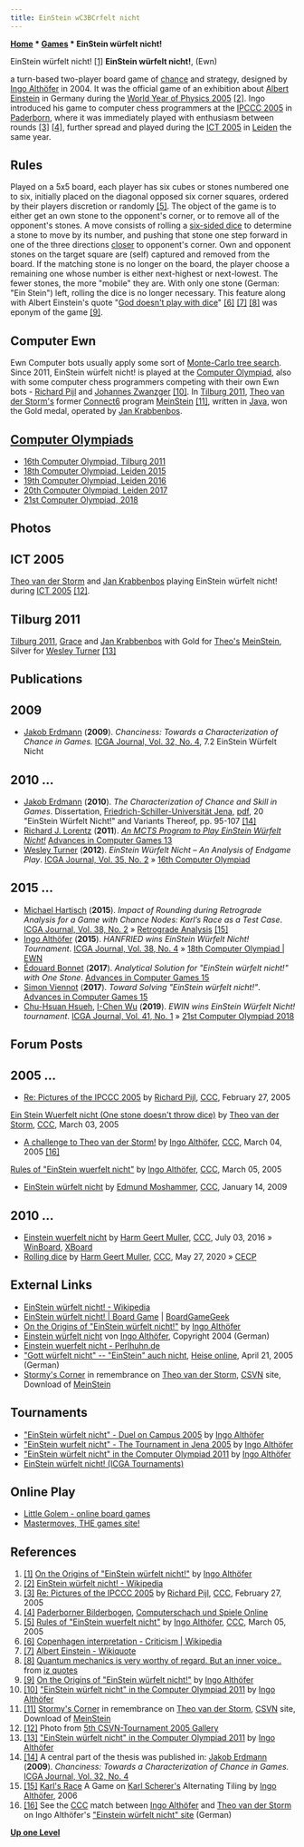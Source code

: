 ```yaml
---
title: EinStein wC3BCrfelt nicht
---
```

**[Home](Home "Home") * [Games](Games "Games") * EinStein würfelt nicht!**

[](http://www.althofer.de/origins-of-ewn.html) EinStein würfelt nicht! <a id="cite-note-1" href="#cite-ref-1">[1]</a>
**EinStein würfelt nicht!**, (Ewn)

a turn-based two-player board game of [chance](https://en.wikipedia.org/wiki/Game_of_chance) and strategy, designed by [Ingo Althöfer](Ingo_Alth%C3%B6fer "Ingo Althöfer") in 2004. It was the official game of an exhibition about [Albert Einstein](Mathematician#AEinstein "Mathematician") in Germany during the [World Year of Physics 2005](https://en.wikipedia.org/wiki/World_Year_of_Physics_2005) <a id="cite-note-2" href="#cite-ref-2">[2]</a>. Ingo introduced his game to computer chess programmers at the [IPCCC 2005](IPCCC_2005 "IPCCC 2005") in [Paderborn](https://en.wikipedia.org/wiki/Paderborn), where it was immediately played with enthusiasm between rounds <a id="cite-note-3" href="#cite-ref-3">[3]</a> <a id="cite-note-4" href="#cite-ref-4">[4]</a>, further spread and played during the [ICT 2005](ICT_2005 "ICT 2005") in [Leiden](https://en.wikipedia.org/wiki/Leiden) the same year.

## Rules

Played on a 5x5 board, each player has six cubes or stones numbered one to six, initially placed on the diagonal opposed six corner squares, ordered by their players discretion or randomly <a id="cite-note-5" href="#cite-ref-5">[5]</a>. The object of the game is to either get an own stone to the opponent's corner, or to remove all of the opponent's stones. A move consists of rolling a [six-sided dice](https://en.wikipedia.org/wiki/Dice) to determine a stone to move by its number, and pushing that stone one step forward in one of the three directions [closer](Manhattan-Distance "Manhattan-Distance") to opponent's corner. Own and opponent stones on the target square are (self) captured and removed from the board. If the matching stone is no longer on the board, the player choose a remaining one whose number is either next-highest or next-lowest. The fewer stones, the more "mobile" they are. With only one stone (German: "Ein Stein") left, rolling the dice is no longer necessary. This feature along with Albert Einstein's quote "[God doesn't play with dice](https://en.wikipedia.org/wiki/Albert_Einstein#Modern_quantum_theory)" <a id="cite-note-6" href="#cite-ref-6">[6]</a> <a id="cite-note-7" href="#cite-ref-7">[7]</a> <a id="cite-note-8" href="#cite-ref-8">[8]</a> was eponym of the game <a id="cite-note-9" href="#cite-ref-9">[9]</a>.

## Computer Ewn

Ewn Computer bots usually apply some sort of [Monte-Carlo tree search](Monte-Carlo_Tree_Search "Monte-Carlo Tree Search"). Since 2011, EinStein würfelt nicht! is played at the [Computer Olympiad](Computer_Olympiad "Computer Olympiad"), also with some computer chess programmers competing with their own Ewn bots - [Richard Pijl](Richard_Pijl "Richard Pijl") and [Johannes Zwanzger](Johannes_Zwanzger "Johannes Zwanzger") <a id="cite-note-10" href="#cite-ref-10">[10]</a>. In [Tilburg 2011](16th_Computer_Olympiad#EWN "16th Computer Olympiad"), [Theo van der Storm's](Theo_van_der_Storm "Theo van der Storm") former [Connect6](Connect6 "Connect6") program [MeinStein](https://www.game-ai-forum.org/icga-tournaments/program.php?id=508) <a id="cite-note-11" href="#cite-ref-11">[11]</a>, written in [Java](Java "Java"), won the Gold medal, operated by [Jan Krabbenbos](Jan_Krabbenbos "Jan Krabbenbos").

## [Computer Olympiads](Computer_Olympiad "Computer Olympiad")

- [16th Computer Olympiad, Tilburg 2011](16th_Computer_Olympiad#EWN "16th Computer Olympiad")
- [18th Computer Olympiad, Leiden 2015](18th_Computer_Olympiad#EWN "18th Computer Olympiad")
- [19th Computer Olympiad, Leiden 2016](19th_Computer_Olympiad#EWN "19th Computer Olympiad")
- [20th Computer Olympiad, Leiden 2017](20th_Computer_Olympiad#EWN "20th Computer Olympiad")
- [21st Computer Olympiad, 2018](index.php?title=21st_Computer_Olympiad&action=edit&redlink=1 "21st Computer Olympiad (page does not exist)")

## Photos

## ICT 2005

[](http://old.csvn.nl/gallery22.html)
[Theo van der Storm](Theo_van_der_Storm "Theo van der Storm") and [Jan Krabbenbos](Jan_Krabbenbos "Jan Krabbenbos") playing EinStein würfelt nicht! during [ICT 2005](ICT_2005 "ICT 2005") <a id="cite-note-12" href="#cite-ref-12">[12]</a>.

## Tilburg 2011

[](http://www.althofer.de/ewn-tilburg-2011.html)
[Tilburg 2011](16th_Computer_Olympiad#EWN "16th Computer Olympiad"), [Grace](index.php?title=Grace_Krabbenbos&action=edit&redlink=1 "Grace Krabbenbos (page does not exist)") and [Jan Krabbenbos](Jan_Krabbenbos "Jan Krabbenbos") with Gold for [Theo's](Theo_van_der_Storm "Theo van der Storm") [MeinStein](https://www.game-ai-forum.org/icga-tournaments/program.php?id=508), Silver for [Wesley Turner](index.php?title=Wesley_Turner&action=edit&redlink=1 "Wesley Turner (page does not exist)") <a id="cite-note-13" href="#cite-ref-13">[13]</a>

## Publications

## 2009

- [Jakob Erdmann](Jakob_Erdmann "Jakob Erdmann") (**2009**). *Chanciness: Towards a Characterization of Chance in Games.* [ICGA Journal, Vol. 32, No. 4](ICGA_Journal#32_4 "ICGA Journal"), 7.2 EinStein Würfelt Nicht

## 2010 ...

- [Jakob Erdmann](Jakob_Erdmann "Jakob Erdmann") (**2010**). *The Characterization of Chance and Skill in Games*. Dissertation, [Friedrich-Schiller-Universität Jena](https://en.wikipedia.org/wiki/University_of_Jena), [pdf](http://www.althofer.de/erdmann-doctoral-thesis.pdf), 20 "EinStein Würfelt Nicht!" and Variants Thereof, pp. 95-107 <a id="cite-note-14" href="#cite-ref-14">[14]</a>
- [Richard J. Lorentz](Richard_J._Lorentz "Richard J. Lorentz") (**2011**). *[An MCTS Program to Play EinStein Würfelt Nicht!](http://link.springer.com/chapter/10.1007/978-3-642-31866-5_5)* [Advances in Computer Games 13](Advances_in_Computer_Games_13 "Advances in Computer Games 13")
- [Wesley Turner](index.php?title=Wesley_Turner&action=edit&redlink=1 "Wesley Turner (page does not exist)") (**2012**). *EinStein Würfelt Nicht – An Analysis of Endgame Play*. [ICGA Journal, Vol. 35, No. 2](ICGA_Journal#35_2 "ICGA Journal") » [16th Computer Olympiad](16th_Computer_Olympiad#EWN "16th Computer Olympiad")

## 2015 ...

- [Michael Hartisch](index.php?title=Michael_Hartisch&action=edit&redlink=1 "Michael Hartisch (page does not exist)") (**2015**). *Impact of Rounding during Retrograde Analysis for a Game with Chance Nodes: Karl’s Race as a Test Case*. [ICGA Journal, Vol. 38, No. 2](ICGA_Journal#38_2 "ICGA Journal") » [Retrograde Analysis](Retrograde_Analysis "Retrograde Analysis") <a id="cite-note-15" href="#cite-ref-15">[15]</a>
- [Ingo Althöfer](Ingo_Alth%C3%B6fer "Ingo Althöfer") (**2015**). *HANFRIED wins EinStein Würfelt Nicht! Tournament*. [ICGA Journal, Vol. 38, No. 4](ICGA_Journal#38_4 "ICGA Journal") » [18th Computer Olympiad | EWN](18th_Computer_Olympiad#EWN "18th Computer Olympiad")
- [Édouard Bonnet](index.php?title=Edouard_Bonnet&action=edit&redlink=1 "Edouard Bonnet (page does not exist)") (**2017**). *Analytical Solution for "EinStein würfelt nicht!" with One Stone*. [Advances in Computer Games 15](Advances_in_Computer_Games_15 "Advances in Computer Games 15")
- [Simon Viennot](Simon_Viennot "Simon Viennot") (**2017**). *Toward Solving "EinStein würfelt nicht!"*. [Advances in Computer Games 15](Advances_in_Computer_Games_15 "Advances in Computer Games 15")
- [Chu-Hsuan Hsueh](Chu-Hsuan_Hsueh "Chu-Hsuan Hsueh"), [I-Chen Wu](I-Chen_Wu "I-Chen Wu") (**2019**). *EWIN wins EinStein Würfelt Nicht! tournament*. [ICGA Journal, Vol. 41, No. 1](ICGA_Journal#41_1 "ICGA Journal") » [21st Computer Olympiad 2018](index.php?title=21st_Computer_Olympiad&action=edit&redlink=1 "21st Computer Olympiad (page does not exist)")

## Forum Posts

## 2005 ...

- [Re: Pictures of the IPCCC 2005](https://www.stmintz.com/ccc/index.php?id=414534) by [Richard Pijl](Richard_Pijl "Richard Pijl"), [CCC](CCC "CCC"), February 27, 2005

[Ein Stein Wuerfelt nicht (One stone doesn't throw dice)](https://www.stmintz.com/ccc/index.php?id=415206) by [Theo van der Storm](Theo_van_der_Storm "Theo van der Storm"), [CCC](CCC "CCC"), March 03, 2005

- [A challenge to Theo van der Storm!](https://www.stmintz.com/ccc/index.php?id=415289) by [Ingo Althöfer](Ingo_Alth%C3%B6fer "Ingo Althöfer"), [CCC](CCC "CCC"), March 04, 2005 <a id="cite-note-16" href="#cite-ref-16">[16]</a>

[Rules of "EinStein wuerfelt nicht"](https://www.stmintz.com/ccc/index.php?id=415431) by [Ingo Althöfer](Ingo_Alth%C3%B6fer "Ingo Althöfer"), [CCC](CCC "CCC"), March 05, 2005

- [EinStein würfelt nicht](http://www.talkchess.com/forum/viewtopic.php?t=26007) by [Edmund Moshammer](Edmund_Moshammer "Edmund Moshammer"), [CCC](CCC "CCC"), January 14, 2009

## 2010 ...

- [Einstein wuerfelt nicht](http://www.talkchess.com/forum/viewtopic.php?t=60688) by [Harm Geert Muller](Harm_Geert_Muller "Harm Geert Muller"), [CCC](CCC "CCC"), July 03, 2016 » [WinBoard](WinBoard "WinBoard"), [XBoard](XBoard "XBoard")
- [Rolling dice](http://www.talkchess.com/forum3/viewtopic.php?f=7&t=74028) by [Harm Geert Muller](Harm_Geert_Muller "Harm Geert Muller"), [CCC](CCC "CCC"), May 27, 2020 » [CECP](Chess_Engine_Communication_Protocol "Chess Engine Communication Protocol")

## External Links

- [EinStein würfelt nicht! - Wikipedia](https://en.wikipedia.org/wiki/EinStein_w%C3%BCrfelt_nicht!)
- [EinStein würfelt nicht! | Board Game](http://boardgamegeek.com/boardgame/18699/einstein-wurfelt-nicht) | [BoardGameGeek](https://en.wikipedia.org/wiki/BoardGameGeek)
- [On the Origins of "EinStein würfelt nicht!"](http://www.althofer.de/origins-of-ewn.html) by [Ingo Althöfer](Ingo_Alth%C3%B6fer "Ingo Althöfer")
- [Einstein würfelt nicht](http://www.3-hirn-verlag.de/MasterGame/regel.html) von [Ingo Althöfer](Ingo_Alth%C3%B6fer "Ingo Althöfer"), Copyright 2004 (German)
- [Einstein wuerfelt nicht - Perlhuhn.de](http://www.perlhuhn.de/einsteinwuerfeltnicht.html)
- ["Gott würfelt nicht" -- "EinStein" auch nicht](http://www.heise.de/newsticker/meldung/Gott-wuerfelt-nicht-EinStein-auch-nicht-154987.html), [Heise online](http://de.wikipedia.org/wiki/Heise_online), April 21, 2005 (German)
- [Stormy's Corner](http://www.csvn.nl/downloads/stormys-corner) in remembrance on [Theo van der Storm](Theo_van_der_Storm "Theo van der Storm"), [CSVN](CSVN "CSVN") site, Download of [MeinStein](https://www.game-ai-forum.org/icga-tournaments/program.php?id=508)

## Tournaments

- ["EinStein würfelt nicht" - Duel on Campus 2005](http://www.althofer.de/ewn-duel-on-campus/ewn-duel-on-campus.html) by [Ingo Althöfer](Ingo_Alth%C3%B6fer "Ingo Althöfer")
- ["EinStein wurfelt nicht" - The Tournament in Jena 2005](http://www.althofer.de/einstein-turnier-jena.html) by [Ingo Althöfer](Ingo_Alth%C3%B6fer "Ingo Althöfer")
- ["EinStein würfelt nicht" in the Computer Olympiad 2011](http://www.althofer.de/ewn-tilburg-2011.html) by [Ingo Althöfer](Ingo_Alth%C3%B6fer "Ingo Althöfer")
- [EinStein würfelt nicht! (ICGA Tournaments)](https://www.game-ai-forum.org/icga-tournaments/game.php?id=46)

## Online Play

- [Little Golem - online board games](http://www.littlegolem.net/jsp/)
- [Mastermoves, THE games site!](http://www.mastermoves.eu/allgames.php?gametypeid=10)

## References

1. <a id="cite-ref-1" href="#cite-note-1">[1]</a> [On the Origins of "EinStein würfelt nicht!"](http://www.althofer.de/origins-of-ewn.html) by [Ingo Althöfer](Ingo_Alth%C3%B6fer "Ingo Althöfer")
1. <a id="cite-ref-2" href="#cite-note-2">[2]</a> [EinStein würfelt nicht! - Wikipedia](https://en.wikipedia.org/wiki/EinStein_w%C3%BCrfelt_nicht!)
1. <a id="cite-ref-3" href="#cite-note-3">[3]</a> [Re: Pictures of the IPCCC 2005](https://www.stmintz.com/ccc/index.php?id=414534) by [Richard Pijl](Richard_Pijl "Richard Pijl"), [CCC](CCC "CCC"), February 27, 2005
1. <a id="cite-ref-4" href="#cite-note-4">[4]</a> [Paderborner Bilderbogen](http://www.computerschach.de/index.php?option=content&task=view&id=119&Itemid=109), [Computerschach und Spiele Online](Computerschach_und_Spiele "Computerschach und Spiele")
1. <a id="cite-ref-5" href="#cite-note-5">[5]</a> [Rules of "EinStein wuerfelt nicht"](https://www.stmintz.com/ccc/index.php?id=415431) by [Ingo Althöfer](Ingo_Alth%C3%B6fer "Ingo Althöfer"), [CCC](CCC "CCC"), March 05, 2005
1. <a id="cite-ref-6" href="#cite-note-6">[6]</a> [Copenhagen interpretation - Criticism | Wikipedia](https://en.wikipedia.org/wiki/Copenhagen_interpretation#Criticism)
1. <a id="cite-ref-7" href="#cite-note-7">[7]</a> [Albert Einstein - Wikiquote](http://en.wikiquote.org/wiki/Albert_Einstein)
1. <a id="cite-ref-8" href="#cite-note-8">[8]</a> [Quantum mechanics is very worthy of regard. But an inner voice..](http://izquotes.com/quote/305328) from [iz quotes](http://izquotes.com/)
1. <a id="cite-ref-9" href="#cite-note-9">[9]</a> [On the Origins of "EinStein würfelt nicht!"](http://www.althofer.de/origins-of-ewn.html) by [Ingo Althöfer](Ingo_Alth%C3%B6fer "Ingo Althöfer")
1. <a id="cite-ref-10" href="#cite-note-10">[10]</a> ["EinStein würfelt nicht" in the Computer Olympiad 2011](http://www.althofer.de/ewn-tilburg-2011.html) by [Ingo Althöfer](Ingo_Alth%C3%B6fer "Ingo Althöfer")
1. <a id="cite-ref-11" href="#cite-note-11">[11]</a> [Stormy's Corner](http://www.csvn.nl/downloads/stormys-corner) in remembrance on [Theo van der Storm](Theo_van_der_Storm "Theo van der Storm"), [CSVN](CSVN "CSVN") site, Download of [MeinStein](https://www.game-ai-forum.org/icga-tournaments/program.php?id=508)
1. <a id="cite-ref-12" href="#cite-note-12">[12]</a> Photo from [5th CSVN-Tournament 2005 Gallery](http://old.csvn.nl/gallery22.html)
1. <a id="cite-ref-13" href="#cite-note-13">[13]</a>  ["EinStein würfelt nicht" in the Computer Olympiad 2011](http://www.althofer.de/ewn-tilburg-2011.html) by [Ingo Althöfer](Ingo_Alth%C3%B6fer "Ingo Althöfer")
1. <a id="cite-ref-14" href="#cite-note-14">[14]</a> A central part of the thesis was published in: [Jakob Erdmann](Jakob_Erdmann "Jakob Erdmann") (**2009**). *Chanciness: Towards a Characterization of Chance in Games.* [ICGA Journal, Vol. 32, No. 4](ICGA_Journal#32_4 "ICGA Journal")
1. <a id="cite-ref-15" href="#cite-note-15">[15]</a> [Karl's Race](http://www.althofer.de/karls-race.html) A Game on [Karl Scherer's](index.php?title=Karl_Scherer&action=edit&redlink=1 "Karl Scherer (page does not exist)") Alternating Tiling by [Ingo Althöfer](Ingo_Alth%C3%B6fer "Ingo Althöfer"), 2006
1. <a id="cite-ref-16" href="#cite-note-16">[16]</a> See the [CCC](CCC "CCC") match between [Ingo Althöfer](Ingo_Alth%C3%B6fer "Ingo Althöfer") and [Theo van der Storm](Theo_van_der_Storm "Theo van der Storm") on Ingo Althöfer's ["Einstein würfelt nicht" site](http://www.3-hirn-verlag.de/MasterGame/regel.html) (German)

**[Up one Level](Games "Games")**

